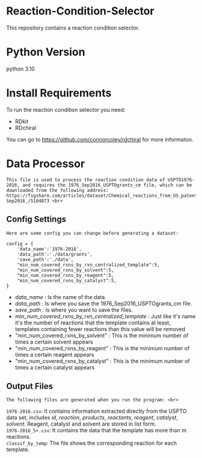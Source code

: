 # Reaction-Condition-Selector
This repository contains a reaction condition selector.

# Python Version
python 3.10

# Install Requirements
To run the reaction condition selector you need:
* RDkit
* RDchiral <br>

You can go to https://github.com/connorcoley/rdchiral for more informaton.

# Data Processor
    This file is used to process the reaction condition data of USPTO1976-2016, and requires the 1976_Sep2016_USPTOgrants_cm file, which can be downloaded from the following address: https://figshare.com/articles/dataset/Chemical_reactions_from_US_patents_1976-Sep2016_/5104873 <br>

## Config Settings
    Here are some config you can change before generating a dataset:
```
config = {
    'data_name':'1976-2016',
    'data_path':'./data/grants',
    'save_path':'./data',
    "min_num_covered_rxns_by_rxn_centralized_template":5,
    "min_num_covered_rxns_by_solvent":5,
    "min_num_covered_rxns_by_reagent":5,
    "min_num_covered_rxns_by_catalyst":5,
}
```
* *data_name* : Is the name of the data.
* *data_path* : Is where you save the 1976_Sep2016_USPTOgrants_cm file.
* *save_path* : Is where you want to save the files.
*  *min_num_covered_rxns_by_rxn_centralized_template* : Just like it's name it's the number of reactions that the template contains at least, templates containing fewer reactions than this value will be removed
*  "min_num_covered_rxns_by_solvent" : This is the minimum number of times a certain solvent appears
*  "min_num_covered_rxns_by_reagent" : This is the minimum number of times a certain reagent appears
*  "min_num_covered_rxns_by_catalyst" : This is the minimum number of times a certain catalyst appears

## Output Files
    The following files are generated when you run the program: <br>
```1976-2016.csv```: It contains information extracted directly from the USPTO data set, includes *id*, *reaction*, *products*, *reactants*, *reagent*, *catalyst*, *solvent*. Reagent, catalyst and solvent are stored in list form.<br>
```1976-2016_5+.csv```: It contains the data that the template has more than m reactions.<br>
```classif_by_temp```: The file shows the corresponding reaction for each template.<br>




